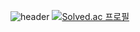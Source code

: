 ![header](https://Developer_BBAAMM.vercel.app/api?type=wave&color=auto&height=300&section=header&text=capsule%20render&fontSize=90)
[![Solved.ac
프로필](http://mazassumnida.wtf/api/v2/generate_badge?boj=developer_ksb)](https://solved.ac/developer_ksb)
